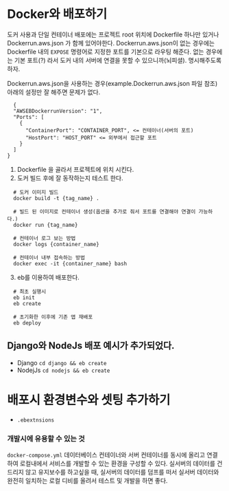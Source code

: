 # Docker와 배포하기

도커 사용과 단일 컨테이너 배포에는 프로젝트 root 위치에 Dockerfile 하나만 있거나 Dockerrun.aws.json 가 함께 있어야한다.
Dockerrun.aws.json이 없는 경우에는 Dockerfile 내의 `EXPOSE` 명령어로 지정한 포트를 기본으로 라우팅 해준다. 없는 경우에는 기본 포트(?) 라서 도커 내의 서버에 연결을 못할 수 있으니까(뇌피셜). 명시해주도록 하자.

Dockerrun.aws.json을 사용하는 경우(example.Dockerrun.aws.json 파일 참조) 아래의 설정만 잘 해주면 문제가 없다.
```
  {
  "AWSEBDockerrunVersion": "1",
  "Ports": [
    {
      "ContainerPort": "CONTAINER_PORT", <= 컨테이너(서버의 포트)
      "HostPort": "HOST_PORT" <= 외부에서 접근할 포트
    }
  ]
}
```

1. Dockerfile 을 골라서 프로젝트에 위치 시킨다.
2. 도커 빌드 후에 잘 동작하는지 테스트 한다.
  ```
    # 도커 이미지 빌드
    docker build -t {tag_name} .

    # 빌드 된 이미지로 컨테이너 생성(옵션을 추가로 줘서 포트를 연결해야 연결이 가능하다.)
    docker run {tag_name}

    # 컨테이너 로그 보는 방법
    docker logs {container_name}

    # 컨테이너 내부 접속하는 방법
    docker exec -it {container_name} bash
  ```
3. eb를 이용하여 배포한다.
  ```
    # 최초 실행시
    eb init
    eb create
    
    # 초기화한 이후에 기존 앱 재배포
    eb deploy
  ```

## Django와 NodeJs 배포 예시가 추가되었다.
- Django
  `cd django && eb create`
- NodejJs
  `cd nodejs && eb create`

# 배포시 환경변수와 셋팅 추가하기
- `.ebextnsions`

### 개발시에 유용할 수 있는 것
`docker-compose.yml` 데이터베이스 컨테이너와 서버 컨테이너를 동시에 올리고 연결하여 로컬내에서 서비스를 개발할 수 있는 환경을 구성할 수 있다. 실서버의 데이터를 건드리지 않고 유지보수를 하고싶을 때, 실서버의 데이터를 덤프를 떠서 실서버 데이터와 완전히 일치하는 로컬 디비를 올려서 테스트 및 개발을 하면 좋다.

